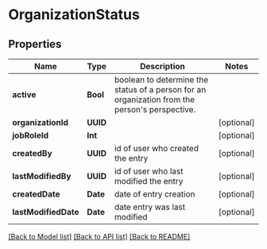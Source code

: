 # OrganizationStatus

## Properties
Name | Type | Description | Notes
------------ | ------------- | ------------- | -------------
**active** | **Bool** | boolean to determine the status of a person for an organization from the person&#39;s perspective. | 
**organizationId** | **UUID** |  | [optional] 
**jobRoleId** | **Int** |  | [optional] 
**createdBy** | **UUID** | id of user who created the entry | [optional] 
**lastModifiedBy** | **UUID** | id of user who last modified the entry | [optional] 
**createdDate** | **Date** | date of entry creation | [optional] 
**lastModifiedDate** | **Date** | date entry was last modified | [optional] 

[[Back to Model list]](../README.md#documentation-for-models) [[Back to API list]](../README.md#documentation-for-api-endpoints) [[Back to README]](../README.md)


